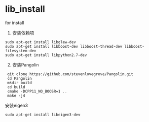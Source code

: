 # lib_install
for install
 1) 安装依赖项
 ```
 sudo apt-get install libglew-dev
 sudo apt-get install libboost-dev libboost-thread-dev libboost-filesystem-dev
 sudo apt-get install libpython2.7-dev
 ```
 2) 安装Pangolin

```
 git clone https://github.com/stevenlovegrove/Pangolin.git
 cd Pangolin
 mkdir build 
 cd build 
 cmake -DCPP11_NO_BOOSR=1 .. 
 make -j4
 ```

安装eigen3
```
sudo apt-get install libeigen3-dev
```
